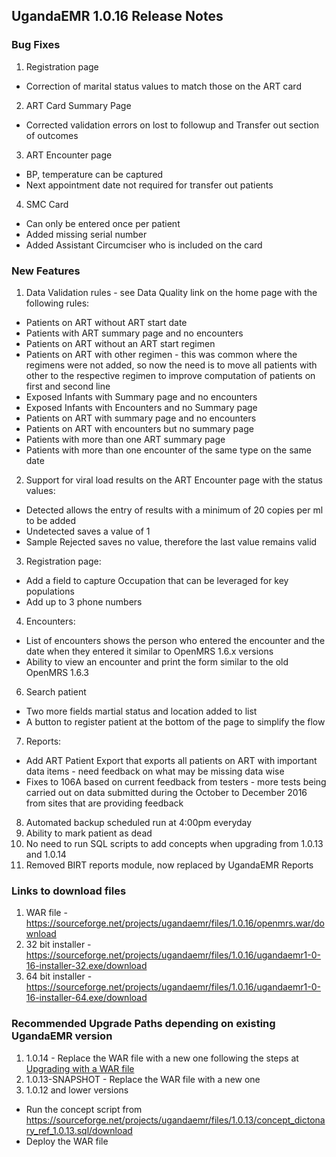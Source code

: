 ## UgandaEMR 1.0.16 Release Notes
### Bug Fixes
1. Registration page 
  * Correction of marital status values to match those on the ART card
2. ART Card Summary Page
  * Corrected validation errors on lost to followup and Transfer out section of outcomes 
3. ART Encounter page 
  * BP, temperature can be captured
  * Next appointment date not required for transfer out patients 
4. SMC Card 
  * Can only be entered once per patient 
  * Added missing serial number 
  * Added Assistant Circumciser who is included on the card 

### New Features
1. Data Validation rules - see Data Quality link on the home page with the following rules:
  * Patients on ART without ART start date 
  * Patients with ART summary page and no encounters 
  * Patients on ART without an ART start regimen 
  * Patients on ART with other regimen - this was common where the regimens were not added, so now the need is to move all patients with other to the respective regimen to improve computation of patients on first and second line 
  * Exposed Infants with Summary page and no encounters 
  * Exposed Infants with Encounters and no Summary page 
  * Patients on ART with summary page and no encounters 
  * Patients on ART with encounters but no summary page
  * Patients with more than one ART summary page 
  * Patients with more than one encounter of the same type on the same date 

2. Support for viral load results on the ART Encounter page with the status values:
  * Detected allows the entry of results with a minimum of 20 copies per ml to be added 
  * Undetected saves a value of 1
  * Sample Rejected saves no value, therefore the last value remains valid 

3. Registration page: 
  * Add a field to capture Occupation that can be leveraged for key populations 
  * Add up to 3 phone numbers  
4. Encounters:
  * List of encounters shows the person who entered the encounter and the date when they entered it similar to OpenMRS 1.6.x versions  
  * Ability to view an encounter and print the form similar to the old OpenMRS 1.6.3
6. Search patient
  * Two more fields martial status and location added to list
  * A button to register patient at the bottom of the page to simplify the flow 
7. Reports:
  * Add ART Patient Export that exports all patients on ART with important data items - need feedback on what may be missing data wise 
  * Fixes to 106A based on current feedback from testers - more tests being carried out on data submitted during the October to December 2016 from sites that are providing feedback 
8. Automated backup scheduled run at 4:00pm everyday 
9. Ability to mark patient as dead
10. No need to run SQL scripts to add concepts when upgrading from 1.0.13 and 1.0.14
11. Removed BIRT reports module, now replaced by UgandaEMR Reports 

### Links to download files
1. WAR file - https://sourceforge.net/projects/ugandaemr/files/1.0.16/openmrs.war/download
3. 32 bit installer - https://sourceforge.net/projects/ugandaemr/files/1.0.16/ugandaemr1-0-16-installer-32.exe/download
4. 64 bit installer - https://sourceforge.net/projects/ugandaemr/files/1.0.16/ugandaemr1-0-16-installer-64.exe/download

### Recommended Upgrade Paths depending on existing UgandaEMR version 
1. 1.0.14 - Replace the WAR file with a new one following the steps at [Upgrading with a WAR file](upgrading.md#upgrading-with-a-war-file)
2. 1.0.13-SNAPSHOT - Replace the WAR file with a new one 
2. 1.0.12 and lower versions 
  - Run the concept script from https://sourceforge.net/projects/ugandaemr/files/1.0.13/concept_dictonary_ref_1.0.13.sql/download
  - Deploy the WAR file 






  